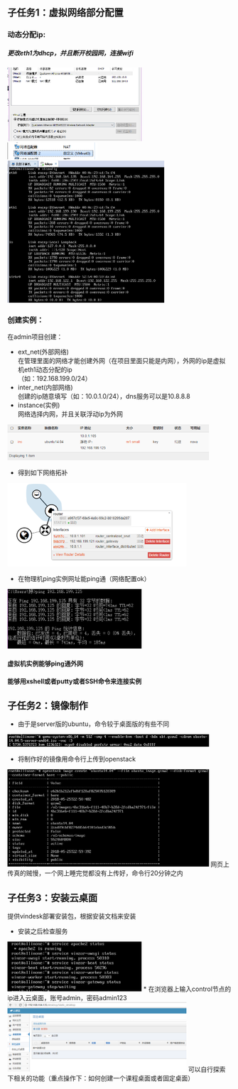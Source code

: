 ## 子任务1：虚拟网络部分配置  
### 动态分配ip:   
##### 更改eth1为dhcp，并且断开校园网，连接wifi  
<img src="https://github.com/CourseCloudDesktop/cloudDesktop/blob/kek-develop/task4/pic/2.png" width="60%">  
<img src="https://github.com/CourseCloudDesktop/cloudDesktop/blob/kek-develop/task4/pic/3.png" width="40%">  
<img src="https://github.com/CourseCloudDesktop/cloudDesktop/blob/kek-develop/task4/pic/1.png" width="70%">  
  
### 创建实例：  
在admin项目创建：  
* ext_net(外部网络)   
在管理里面的网络才能创建外网（在项目里面只能是内网），外网的ip是虚拟机eth1动态分配的ip  
（如：192.168.199.0/24）  
* inter_net(内部网络)  
创建的ip随意填写（如：10.0.1.0/24），dns服务可以是10.8.8.8  
* instance(实例)  
网络选择内网，并且关联浮动ip为外网   
<img src="https://github.com/CourseCloudDesktop/cloudDesktop/blob/kek-develop/task4/pic/16.png" width="90%">  

* 得到如下网络拓补  
<img src="https://github.com/CourseCloudDesktop/cloudDesktop/blob/kek-develop/task4/pic/17.png" width="80%">
  
* 在物理机ping实例网址能ping通（网络配置ok）  
<img src="https://github.com/CourseCloudDesktop/cloudDesktop/blob/kek-develop/task4/pic/18.png" width="60%">
  
#### 虚拟机实例能够ping通外网  
#### 能够用xshell或者putty或者SSH命令来连接实例
   
## 子任务2：镜像制作  
* 由于是server版的ubuntu，命令较于桌面版的有些不同  
<img src="https://github.com/CourseCloudDesktop/cloudDesktop/blob/kek-develop/task4/pic/4.png" width="90%">  
  
* 将制作好的镜像用命令行上传到openstack
<img src="https://github.com/CourseCloudDesktop/cloudDesktop/blob/kek-develop/task4/pic/15.png" width="90%">  
网页上传真的贼慢，一个网上睡完觉都没有上传好，命令行20分钟之内  


## 子任务3：安装云桌面  
提供vindesk部署安装包，根据安装文档来安装  
* 安装之后检查服务  
<img src="https://github.com/CourseCloudDesktop/cloudDesktop/blob/kek-develop/task4/pic/12.png" width="60%">  
* 在浏览器上输入control节点的ip进入云桌面，账号admin，密码admin123
<img src="https://github.com/CourseCloudDesktop/cloudDesktop/blob/kek-develop/task4/pic/13.png" width="80%">  
可以自行探索下相关的功能（重点操作下：如何创建一个课程桌面或者固定桌面）
